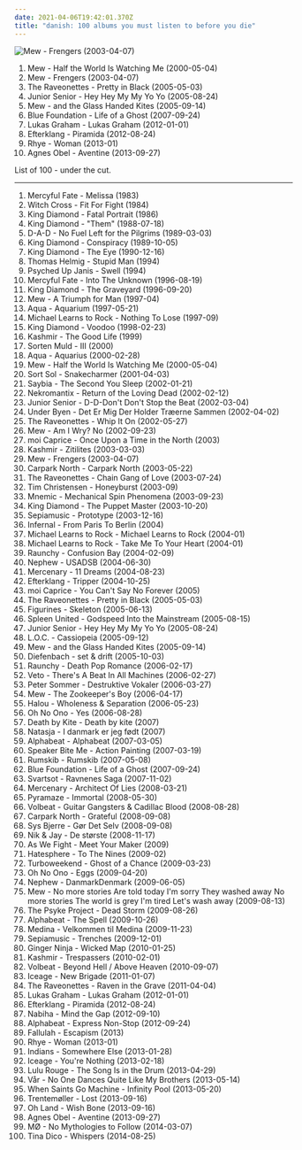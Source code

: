 ```yaml
---
date: 2021-04-06T19:42:01.370Z
title: "danish: 100 albums you must listen to before you die"
---
```

![Mew - Frengers (2003-04-07)](https://img.discogs.com/AnM9UOh8nyaKFJgg_VwWz7wRbJw=/fit-in/600x601/filters:strip_icc():format(jpeg):mode_rgb():quality(90)/discogs-images/R-1467098-1576333416-9295.jpeg.jpg "Mew - Frengers (2003-04-07)")
<ol class="albums">
<li data-cover="http://coverartarchive.org/release/4e4523bd-c035-4f79-a031-9055e06970fb/26379919825-500.jpg" data-tags="indie, pop, rock, danish, somehow very nostalgic" role="button">Mew - Half the World Is Watching Me (2000-05-04)</li>
<li data-cover="https://img.discogs.com/AnM9UOh8nyaKFJgg_VwWz7wRbJw=/fit-in/600x601/filters:strip_icc():format(jpeg):mode_rgb():quality(90)/discogs-images/R-1467098-1576333416-9295.jpeg.jpg" data-tags="indie, danish, rock" role="button">Mew - Frengers (2003-04-07)</li>
<li data-cover="https://img.discogs.com/J1nQVSd6Kw41GvClK2lIQYyt2fM=/fit-in/350x348/filters:strip_icc():format(jpeg):mode_rgb():quality(90)/discogs-images/R-1725811-1239432666.jpeg.jpg" data-tags="rock" role="button">The Raveonettes - Pretty in Black (2005-05-03)</li>
<li data-cover="https://img.discogs.com/U6PIy5GUjVerWh65ewZtq1k8eyU=/fit-in/500x500/filters:strip_icc():format(jpeg):mode_rgb():quality(90)/discogs-images/R-10744118-1503509646-4309.jpeg.jpg" data-tags="electronic, pop, danish" role="button">Junior Senior - Hey Hey My My Yo Yo (2005-08-24)</li>
<li data-cover="http://coverartarchive.org/release/d8e64927-2ed5-38b7-82c6-3f02ce624598/22167976638-500.jpg" data-tags="indie, indie rock" role="button">Mew - and the Glass Handed Kites (2005-09-14)</li>
<li data-cover="http://coverartarchive.org/release/fccab1be-d6b2-4eca-a4ff-513bd01f0d47/2819936375-500.jpg" data-tags="electronic, twilight" role="button">Blue Foundation - Life of a Ghost (2007-09-24)</li>
<li data-cover="https://img.discogs.com/95iylV2MI3QPfDlGj5MWdSac9No=/fit-in/600x595/filters:strip_icc():format(jpeg):mode_rgb():quality(90)/discogs-images/R-4552944-1467374348-1565.jpeg.jpg" data-tags="danish, 10s, soul pop, dk, danish poprock, danish group" role="button">Lukas Graham - Lukas Graham (2012-01-01)</li>
<li data-cover="https://img.discogs.com/15GASDSAgsvDQNdxezpPwf14UWI=/fit-in/460x460/filters:strip_icc():format(jpeg):mode_rgb():quality(90)/discogs-images/R-3902116-1348631551-3475.jpeg.jpg" data-tags="folk, experimental, indie pop, post-rock, danish, 10s, efterklang" role="button">Efterklang - Piramida (2012-08-24)</li>
<li data-cover="http://coverartarchive.org/release/7dfd5c40-ee28-4fda-8369-fe3748f75930/3612285293-500.jpg" data-tags="soul, sophisti-pop" role="button">Rhye - Woman (2013-01)</li>
<li data-cover="http://coverartarchive.org/release/2d012e66-6759-485b-beb5-00532c46a386/8544215048-500.jpg" data-tags="folk, singer-songwriter, piano" role="button">Agnes Obel - Aventine (2013-09-27)</li>
</ol>
List of 100 - under the cut.
<!-- more -->

_________________

<ol class="albums">
<li data-cover="https://img.discogs.com/vtCvXTUmE7p2mjZq_0Bdm64Vkg0=/fit-in/600x596/filters:strip_icc():format(jpeg):mode_rgb():quality(90)/discogs-images/R-8063092-1457706569-8805.jpeg.jpg" data-tags="heavy metal" role="button">
Mercyful Fate - Melissa (1983)
</li>
<li data-cover="https://img.discogs.com/gbmdCrYOyxtjlcUb9aOuwmEv1LE=/fit-in/600x595/filters:strip_icc():format(jpeg):mode_rgb():quality(90)/discogs-images/R-2294614-1411406389-9927.jpeg.jpg" data-tags="heavy metal, danish" role="button">
Witch Cross - Fit For Fight (1984)
</li>
<li data-cover="http://coverartarchive.org/release/8e5cebd6-0611-42f9-a0d4-a3c9db914b8b/13712727618-500.jpg" data-tags="heavy metal" role="button">
King Diamond - Fatal Portrait (1986)
</li>
<li data-cover="http://coverartarchive.org/release/c3db8384-ced9-422c-8a3f-421848eb34b2/13712801988-500.jpg" data-tags="heavy metal" role="button">
King Diamond - "Them" (1988-07-18)
</li>
<li data-cover="http://coverartarchive.org/release/8d093509-ed39-4f4c-9a89-3e2fccc7441a/2087865976-500.jpg" data-tags="rock, hard rock" role="button">
D-A-D - No Fuel Left for the Pilgrims (1989-03-03)
</li>
<li data-cover="http://coverartarchive.org/release/18a4faa0-98ee-4d18-ab91-b369180e51ce/13712828852-500.jpg" data-tags="heavy metal" role="button">
King Diamond - Conspiracy (1989-10-05)
</li>
<li data-cover="https://img.discogs.com/0J2C6-mca9oWKny6wWVItDFxxPc=/fit-in/600x480/filters:strip_icc():format(jpeg):mode_rgb():quality(90)/discogs-images/R-12274650-1531935326-2271.jpeg.jpg" data-tags="heavy metal" role="button">
King Diamond - The Eye (1990-12-16)
</li>
<li data-cover="http://coverartarchive.org/release/b1f9927d-bae0-4403-99d3-58a9eefc8b10/1574945127-500.jpg" data-tags="pop, rock, 90s, danish, dk, male singer songwriter, danish poprock, thomas helmig, 90s dk, dansk pop rock, danish musician" role="button">
Thomas Helmig - Stupid Man (1994)
</li>
<li data-cover="https://img.discogs.com/O82ThGwI8G9BvDqfmXNzeqjioLQ=/fit-in/300x300/filters:strip_icc():format(jpeg):mode_rgb():quality(90)/discogs-images/R-453496-1294587463.jpeg.jpg" data-tags="grunge, danish" role="button">
Psyched Up Janis - Swell (1994)
</li>
<li data-cover="http://coverartarchive.org/release/7ef26d0c-e61d-35cc-91f6-1563f944f42f/23103245224-500.jpg" data-tags="heavy metal" role="button">
Mercyful Fate - Into The Unknown (1996-08-19)
</li>
<li data-cover="https://img.discogs.com/tbjylQHNMnkvksgOHEZDsMYVdEc=/fit-in/600x590/filters:strip_icc():format(jpeg):mode_rgb():quality(90)/discogs-images/R-542928-1289825094.jpeg.jpg" data-tags="heavy metal" role="button">
King Diamond - The Graveyard (1996-09-20)
</li>
<li data-cover="http://coverartarchive.org/release/41be7979-d96e-4d3c-b360-2eb2c8ee6446/22174539193-500.jpg" data-tags="indie, shoegaze, dreamy" role="button">
Mew - A Triumph for Man (1997-04)
</li>
<li data-cover="http://coverartarchive.org/release/6faa4168-52d1-4375-8b67-2b143a370a75/2570451062-500.jpg" data-tags="dance, pop, eurodance, 90s" role="button">
Aqua - Aquarium (1997-05-21)
</li>
<li data-cover="http://coverartarchive.org/release/26dbfccd-ef22-4722-9cc0-5b3dc43654fe/6567223116-500.jpg" data-tags="rock, adult contemporary, danish" role="button">
Michael Learns to Rock - Nothing To Lose (1997-09)
</li>
<li data-cover="http://coverartarchive.org/release/4dd1bf19-a5ee-3092-bd3d-aa0c6d6d206a/1287127459-500.jpg" data-tags="heavy metal" role="button">
King Diamond - Voodoo (1998-02-23)
</li>
<li data-cover="https://img.discogs.com/f04pi1tnGnC0Ogm0OlLvsweCT7k=/fit-in/600x603/filters:strip_icc():format(jpeg):mode_rgb():quality(90)/discogs-images/R-3072369-1364024368-6654.jpeg.jpg" data-tags="rock" role="button">
Kashmir - The Good Life (1999)
</li>
<li data-cover="https://img.discogs.com/Ml-6I6WahV2APenMDE174XKwDWk=/fit-in/600x605/filters:strip_icc():format(jpeg):mode_rgb():quality(90)/discogs-images/R-239945-1281218815.jpeg.jpg" data-tags="electronic, contemporary folk, folktronica, danish, nordic ethno grooves" role="button">
Sorten Muld - III (2000)
</li>
<li data-cover="http://coverartarchive.org/release/785b406d-fc4c-4323-861d-fb973d652fa3/19545063480-500.jpg" data-tags="pop, dance" role="button">
Aqua - Aquarius (2000-02-28)
</li>
<li data-cover="http://coverartarchive.org/release/4e4523bd-c035-4f79-a031-9055e06970fb/26379919825-500.jpg" data-tags="indie, pop, rock, danish, somehow very nostalgic" role="button">
Mew - Half the World Is Watching Me (2000-05-04)
</li>
<li data-cover="http://coverartarchive.org/release/91d2e872-461b-48b6-ad5c-ed3ab0ccdab5/2858261940-500.jpg" data-tags="rock, post-punk, danish" role="button">
Sort Sol - Snakecharmer (2001-04-03)
</li>
<li data-cover="http://coverartarchive.org/release/6203d716-d495-4cac-ad4e-d91a1f015de3/12429718739-500.jpg" data-tags="00s" role="button">
Saybia - The Second You Sleep (2002-01-21)
</li>
<li data-cover="http://coverartarchive.org/release/c879566a-a488-342e-8e5d-7877681eadf6/4801628790-500.jpg" data-tags="psychobilly" role="button">
Nekromantix - Return of the Loving Dead (2002-02-12)
</li>
<li data-cover="http://coverartarchive.org/release/7c71b328-e6ab-48b1-96b8-f1df0fca78eb/2981796820-500.jpg" data-tags="electronic, electronica, happy, dance" role="button">
Junior Senior - D-D-Don't Don't Stop the Beat (2002-03-04)
</li>
<li data-cover="https://img.discogs.com/vjoFP7533NvxoiqRLRF_M0EQMSM=/fit-in/450x406/filters:strip_icc():format(jpeg):mode_rgb():quality(90)/discogs-images/R-346802-1597440907-5385.jpeg.jpg" data-tags="post-rock, danish post-rock" role="button">
Under Byen - Det Er Mig Der Holder Træerne Sammen (2002-04-02)
</li>
<li data-cover="https://img.discogs.com/E0vDgW-xunQlcYL9J8GbznZVJ7g=/fit-in/600x537/filters:strip_icc():format(jpeg):mode_rgb():quality(90)/discogs-images/R-371230-1579904750-9118.jpeg.jpg" data-tags="indie rock, garage rock" role="button">
The Raveonettes - Whip It On (2002-05-27)
</li>
<li data-cover="https://via.placeholder.com/450" data-tags="rock, epic, danish" role="button">
Mew - Am I Wry? No (2002-09-23)
</li>
<li data-cover="https://img.discogs.com/1QHPvOlDGIfBK2DkamFx10aS6sM=/fit-in/600x528/filters:strip_icc():format(jpeg):mode_rgb():quality(90)/discogs-images/R-2204878-1281439819.jpeg.jpg" data-tags="indie, danish, things to get, hupin, gasolin" role="button">
moi Caprice - Once Upon a Time in the North (2003)
</li>
<li data-cover="http://coverartarchive.org/release/79c0b4b9-62f4-3c77-9824-32546b7d594c/5686474164-500.jpg" data-tags="rock" role="button">
Kashmir - Zitilites (2003-03-03)
</li>
<li data-cover="https://img.discogs.com/AnM9UOh8nyaKFJgg_VwWz7wRbJw=/fit-in/600x601/filters:strip_icc():format(jpeg):mode_rgb():quality(90)/discogs-images/R-1467098-1576333416-9295.jpeg.jpg" data-tags="indie, danish, rock" role="button">
Mew - Frengers (2003-04-07)
</li>
<li data-cover="http://coverartarchive.org/release/77163e86-1f3c-456c-89c4-3ac165199264/11923727743-500.jpg" data-tags="indie, rock, hard rock, 00s, danish, sharp, dk, danish rock, cn, danish group" role="button">
Carpark North - Carpark North (2003-05-22)
</li>
<li data-cover="http://coverartarchive.org/release/01087dd6-0289-4616-bd8b-4be17cf76526/3374955413-500.jpg" data-tags="noise, noise pop, garage rock, 00s" role="button">
The Raveonettes - Chain Gang of Love (2003-07-24)
</li>
<li data-cover="http://coverartarchive.org/release/a1a8984b-1590-4d8c-837c-15b20fef7d09/5729678084-500.jpg" data-tags="rock, acoustic" role="button">
Tim Christensen - Honeyburst (2003-09)
</li>
<li data-cover="http://coverartarchive.org/release/f380d3fc-cd08-43af-91b7-e4139a94d4c7/24793252799-500.jpg" data-tags="industrial metal" role="button">
Mnemic - Mechanical Spin Phenomena (2003-09-23)
</li>
<li data-cover="https://img.discogs.com/MUZz_Nwet0IcSgHmLqL2GW78OjA=/fit-in/600x597/filters:strip_icc():format(jpeg):mode_rgb():quality(90)/discogs-images/R-3587243-1336379029.jpeg.jpg" data-tags="heavy metal" role="button">
King Diamond - The Puppet Master (2003-10-20)
</li>
<li data-cover="http://coverartarchive.org/release/7699cadb-b69e-4f39-a8a3-3f72487a35db/8018314646-500.jpg" data-tags="danish, denmark, copenhagen, europe, european, skandinavian music, skandinavian" role="button">
Sepiamusic - Prototype (2003-12-16)
</li>
<li data-cover="https://img.discogs.com/o0gQ-ig7SkqDuCneLPQ35Y1wJNA=/fit-in/600x496/filters:strip_icc():format(jpeg):mode_rgb():quality(90)/discogs-images/R-406424-1109191706.jpg.jpg" data-tags="dance, pop" role="button">
Infernal - From Paris To Berlin (2004)
</li>
<li data-cover="http://coverartarchive.org/release/4cac10c7-a8f4-48df-be61-e4358f58bde9/7676262971-500.jpg" data-tags="rock, mltr" role="button">
Michael Learns to Rock - Michael Learns to Rock (2004-01)
</li>
<li data-cover="http://coverartarchive.org/release/576238ea-e602-4727-a87c-989ca3666158/6634889873-500.jpg" data-tags="rock, danish, take me to your heart" role="button">
Michael Learns to Rock - Take Me To Your Heart (2004-01)
</li>
<li data-cover="https://via.placeholder.com/450" data-tags="industrial metal" role="button">
Raunchy - Confusion Bay (2004-02-09)
</li>
<li data-cover="https://via.placeholder.com/450" data-tags="rock, danish, denmark" role="button">
Nephew - USADSB (2004-06-30)
</li>
<li data-cover="https://img.discogs.com/NTVviIXrJ8KVvXXcCANylQznQ3w=/fit-in/300x300/filters:strip_icc():format(jpeg):mode_rgb():quality(90)/discogs-images/R-398648-1267036060.jpeg.jpg" data-tags="melodic death metal" role="button">
Mercenary - 11 Dreams (2004-08-23)
</li>
<li data-cover="https://img.discogs.com/xh711CJOlWSPk9O-Jju1XAL98qs=/fit-in/600x513/filters:strip_icc():format(jpeg):mode_rgb():quality(90)/discogs-images/R-467110-1117802145.jpg.jpg" data-tags="post-rock, electronic" role="button">
Efterklang - Tripper (2004-10-25)
</li>
<li data-cover="http://coverartarchive.org/release/fdb909a1-0fbf-4993-9fa2-3a119af26f76/6320430382-500.jpg" data-tags="danish" role="button">
moi Caprice - You Can't Say No Forever (2005)
</li>
<li data-cover="https://img.discogs.com/J1nQVSd6Kw41GvClK2lIQYyt2fM=/fit-in/350x348/filters:strip_icc():format(jpeg):mode_rgb():quality(90)/discogs-images/R-1725811-1239432666.jpeg.jpg" data-tags="rock" role="button">
The Raveonettes - Pretty in Black (2005-05-03)
</li>
<li data-cover="http://coverartarchive.org/release/0438f73e-8250-3edb-92aa-781663c27bdd/20034408828-500.jpg" data-tags="indie, indie rock" role="button">
Figurines - Skeleton (2005-06-13)
</li>
<li data-cover="http://coverartarchive.org/release/6ed8c8b4-86f2-4a16-af75-9854bf06d705/6370490470-500.jpg" data-tags="indie, mellow, danish" role="button">
Spleen United - Godspeed Into the Mainstream (2005-08-15)
</li>
<li data-cover="https://img.discogs.com/U6PIy5GUjVerWh65ewZtq1k8eyU=/fit-in/500x500/filters:strip_icc():format(jpeg):mode_rgb():quality(90)/discogs-images/R-10744118-1503509646-4309.jpeg.jpg" data-tags="electronic, pop, danish" role="button">
Junior Senior - Hey Hey My My Yo Yo (2005-08-24)
</li>
<li data-cover="http://coverartarchive.org/release/7361c1a3-7c92-4e2e-a8cb-ecc232b8d074/2553734781-500.jpg" data-tags="danish" role="button">
L.O.C. - Cassiopeia (2005-09-12)
</li>
<li data-cover="http://coverartarchive.org/release/d8e64927-2ed5-38b7-82c6-3f02ce624598/22167976638-500.jpg" data-tags="indie, indie rock" role="button">
Mew - and the Glass Handed Kites (2005-09-14)
</li>
<li data-cover="http://coverartarchive.org/release/30c5611c-f4ea-49df-980c-a2050ef51dbf/23670185295-500.jpg" data-tags="danish, emusic, try this, add to radio" role="button">
Diefenbach - set & drift (2005-10-03)
</li>
<li data-cover="https://img.discogs.com/FFyf5ijI9AmXDLGbicMgM2oH2R8=/fit-in/600x594/filters:strip_icc():format(jpeg):mode_rgb():quality(90)/discogs-images/R-1181808-1570597165-8355.jpeg.jpg" data-tags="metalcore" role="button">
Raunchy - Death Pop Romance (2006-02-17)
</li>
<li data-cover="http://coverartarchive.org/release/709a1aa9-505e-49c3-b2d2-3126ebb09218/2858868456-500.jpg" data-tags="danish, electro-rock, the copenhagen albums 1, cds i own and have yet to hear" role="button">
Veto - There's A Beat In All Machines (2006-02-27)
</li>
<li data-cover="http://coverartarchive.org/release/fff60f32-b61b-47ed-a0de-c9ac8ff3f02b/11642589992-500.jpg" data-tags="pop, rock, danish, peter sommer" role="button">
Peter Sommer - Destruktive Vokaler (2006-03-27)
</li>
<li data-cover="https://img.discogs.com/K0ldiF2Kzm3FhszZJ6UN12Kw-Rs=/fit-in/600x450/filters:strip_icc():format(jpeg):mode_rgb():quality(90)/discogs-images/R-1113913-1418458577-9795.jpeg.jpg" data-tags="mellow" role="button">
Mew - The Zookeeper's Boy (2006-04-17)
</li>
<li data-cover="https://img.discogs.com/vabfg72BMs1RTeuKP1T6KfnLqzY=/fit-in/600x600/filters:strip_icc():format(jpeg):mode_rgb():quality(90)/discogs-images/R-697821-1249518106.jpeg.jpg" data-tags="trip-hop" role="button">
Halou - Wholeness & Separation (2006-05-23)
</li>
<li data-cover="http://coverartarchive.org/release/d31ec0ee-8085-45f6-85b1-d767f418c8c9/18225864420-500.jpg" data-tags="danish, fully streamable albums which i have streamed fully" role="button">
Oh No Ono - Yes (2006-08-28)
</li>
<li data-cover="http://coverartarchive.org/release/5c45601a-d4a0-4888-b269-b6d29ba36711/23849255982-500.jpg" data-tags="indie, rock, alternative, alternative rock, experimental, indie rock, noise rock, hard rock, alternative pop, danish, denmark, trash rock, listen to this more" role="button">
Death by Kite - Death by kite (2007)
</li>
<li data-cover="http://coverartarchive.org/release/ce4d9178-1c2f-4730-a2fc-47136dd3a323/1172402176-500.jpg" data-tags="dansk, natasja" role="button">
Natasja - I danmark er jeg født (2007)
</li>
<li data-cover="https://img.discogs.com/i-wG_SI3K71aMdU4dimNNsZTQNY=/fit-in/600x598/filters:strip_icc():format(jpeg):mode_rgb():quality(90)/discogs-images/R-2295148-1303035043.jpeg.jpg" data-tags="pop, dance" role="button">
Alphabeat - Alphabeat (2007-03-05)
</li>
<li data-cover="http://coverartarchive.org/release/e2e6a711-d230-4621-bc3d-f13e883629be/18600428497-500.jpg" data-tags="experimental, indie rock, noise rock, danish" role="button">
Speaker Bite Me - Action Painting (2007-03-19)
</li>
<li data-cover="https://via.placeholder.com/450" data-tags="dream pop" role="button">
Rumskib - Rumskib (2007-05-08)
</li>
<li data-cover="http://coverartarchive.org/release/fccab1be-d6b2-4eca-a4ff-513bd01f0d47/2819936375-500.jpg" data-tags="electronic, twilight" role="button">
Blue Foundation - Life of a Ghost (2007-09-24)
</li>
<li data-cover="https://img.discogs.com/CztqxA9cV-tUTtMVxyy-BMKfIN4=/fit-in/600x600/filters:strip_icc():format(jpeg):mode_rgb():quality(90)/discogs-images/R-6152522-1526144979-7776.jpeg.jpg" data-tags="folk metal" role="button">
Svartsot - Ravnenes Saga (2007-11-02)
</li>
<li data-cover="https://img.discogs.com/7MCB54oWTdYRREAni23Tq0GhhK8=/fit-in/600x600/filters:strip_icc():format(jpeg):mode_rgb():quality(90)/discogs-images/R-1317310-1559381593-5783.jpeg.jpg" data-tags="melodic death metal" role="button">
Mercenary - Architect Of Lies (2008-03-21)
</li>
<li data-cover="http://coverartarchive.org/release/7fdbe5b3-46d5-414c-a612-6217c55b9378/1066570645-500.jpg" data-tags="heavy metal" role="button">
Pyramaze - Immortal (2008-05-30)
</li>
<li data-cover="http://coverartarchive.org/release/657aa587-d2c8-45d5-a207-5894e39efbd9/3213898734-500.jpg" data-tags="heavy metal, rockabilly" role="button">
Volbeat - Guitar Gangsters & Cadillac Blood (2008-08-28)
</li>
<li data-cover="http://coverartarchive.org/release/76eff9c8-bcd9-4123-ac2f-3fce0948cbd4/12518443240-500.jpg" data-tags="00s, danish, dansk, synth rock, danish rock, 5 star albums, danish group" role="button">
Carpark North - Grateful (2008-09-08)
</li>
<li data-cover="http://coverartarchive.org/release/81668ec5-01ff-4f14-af6b-6d4174f904b8/2445755745-500.jpg" data-tags="00s, danish, dansk, danish pop rock, danish female singer songwriter, dansk pop rock, cds i own and have yet to hear" role="button">
Sys Bjerre - Gør Det Selv (2008-09-08)
</li>
<li data-cover="http://coverartarchive.org/release/589af581-25d1-4278-997b-c5351e66a62c/2212005245-500.jpg" data-tags="danish" role="button">
Nik & Jay - De største (2008-11-17)
</li>
<li data-cover="https://img.discogs.com/RIgeFTDBvDlRPs3RX6QPi7M-810=/fit-in/600x601/filters:strip_icc():format(jpeg):mode_rgb():quality(90)/discogs-images/R-2212750-1581331373-6747.jpeg.jpg" data-tags="metalcore, hardcore, danish, as we fight" role="button">
As We Fight - Meet Your Maker (2009)
</li>
<li data-cover="https://img.discogs.com/KcU3f8EW65kGvnQwf8gnpo3iG24=/fit-in/448x448/filters:strip_icc():format(jpeg):mode_rgb():quality(90)/discogs-images/R-2768801-1394367505-8910.jpeg.jpg" data-tags="thrash metal, danish" role="button">
Hatesphere - To The Nines (2009-02)
</li>
<li data-cover="https://img.discogs.com/kNsXuz2pda3e9IDil7X_SloNKXc=/fit-in/600x538/filters:strip_icc():format(jpeg):mode_rgb():quality(90)/discogs-images/R-1700651-1493461614-2556.jpeg.jpg" data-tags="pop, alternative, electro, danish, electro-rock, want to buy, recs0609, cds i own and have yet to hear" role="button">
Turboweekend - Ghost of a Chance (2009-03-23)
</li>
<li data-cover="http://coverartarchive.org/release/85bf3d02-fce3-485d-b1cc-2059cc6094bd/6657546821-500.jpg" data-tags="rock" role="button">
Oh No Ono - Eggs (2009-04-20)
</li>
<li data-cover="http://coverartarchive.org/release/cec5aecd-df87-4afa-86e9-c453dd35583b/5821882874-500.jpg" data-tags="rock, danish, denmark" role="button">
Nephew - DanmarkDenmark (2009-06-05)
</li>
<li data-cover="https://img.discogs.com/zQrT1N3Xqql4as1eFIEWKi8-xXg=/fit-in/599x756/filters:strip_icc():format(jpeg):mode_rgb():quality(90)/discogs-images/R-1846029-1247429989.jpeg.jpg" data-tags="indie pop" role="button">
Mew - No more stories Are told today I'm sorry They washed away No more stories The world is grey I'm tired Let's wash away (2009-08-13)
</li>
<li data-cover="http://coverartarchive.org/release/1d110d76-38c2-46d6-a540-e895e8727be9/7461358829-500.jpg" data-tags="hardcore, sludge, danish" role="button">
The Psyke Project - Dead Storm (2009-08-26)
</li>
<li data-cover="http://coverartarchive.org/release/fd57d406-6d9b-483d-be8d-75a377e757fe/2524009497-500.jpg" data-tags="electronic, electropop, pop, dance, happy, synthpop, fun, danish, europop, danish poprock" role="button">
Alphabeat - The Spell (2009-10-26)
</li>
<li data-cover="https://img.discogs.com/LSCaL3IjIjYM2NV5yDmoOXrvVtE=/fit-in/360x480/filters:strip_icc():format(jpeg):mode_rgb():quality(90)/discogs-images/R-3498749-1571956013-6761.jpeg.jpg" data-tags="danish" role="button">
Medina - Velkommen til Medina (2009-11-23)
</li>
<li data-cover="http://coverartarchive.org/release/f83dfa74-66dc-43de-9a7f-7229b7e87a31/8018465977-500.jpg" data-tags="europe, danish, denmark, european, copenhagen, skandinavian music, skandinavian" role="button">
Sepiamusic - Trenches (2009-12-01)
</li>
<li data-cover="https://via.placeholder.com/450" data-tags="electronic, scandinavian, danish, danmark, deens, noord-europa, denemarken" role="button">
Ginger Ninja - Wicked Map (2010-01-25)
</li>
<li data-cover="http://coverartarchive.org/release/1221f8b3-ac01-4d10-a87a-8a7c071a30a3/8965005879-500.jpg" data-tags="rock" role="button">
Kashmir - Trespassers (2010-02-01)
</li>
<li data-cover="http://coverartarchive.org/release/3a63ea96-27bb-36a1-a18f-82b5e6d9c928/3799827743-500.jpg" data-tags="heavy metal" role="button">
Volbeat - Beyond Hell / Above Heaven (2010-09-07)
</li>
<li data-cover="http://coverartarchive.org/release/03a05ce9-6a91-4126-bad3-d53d1807c69a/9563885219-500.jpg" data-tags="noise rock" role="button">
Iceage - New Brigade (2011-01-07)
</li>
<li data-cover="http://coverartarchive.org/release/05bbf29b-b71a-4e55-a2d2-1eb01f7d1339/9390366569-500.jpg" data-tags="electronic, indie, indie rock, shoegaze, noise pop" role="button">
The Raveonettes - Raven in the Grave (2011-04-04)
</li>
<li data-cover="https://img.discogs.com/95iylV2MI3QPfDlGj5MWdSac9No=/fit-in/600x595/filters:strip_icc():format(jpeg):mode_rgb():quality(90)/discogs-images/R-4552944-1467374348-1565.jpeg.jpg" data-tags="danish, 10s, soul pop, dk, danish poprock, danish group" role="button">
Lukas Graham - Lukas Graham (2012-01-01)
</li>
<li data-cover="https://img.discogs.com/15GASDSAgsvDQNdxezpPwf14UWI=/fit-in/460x460/filters:strip_icc():format(jpeg):mode_rgb():quality(90)/discogs-images/R-3902116-1348631551-3475.jpeg.jpg" data-tags="folk, experimental, indie pop, post-rock, danish, 10s, efterklang" role="button">
Efterklang - Piramida (2012-08-24)
</li>
<li data-cover="https://img.discogs.com/g3Ky7jCLOMA17Ihlr8X7yOz_R2s=/fit-in/500x500/filters:strip_icc():format(jpeg):mode_rgb():quality(90)/discogs-images/R-3863455-1359928306-8817.jpeg.jpg" data-tags="pop, female vocalists, danish, 10s, 2010s, vh1, mp3player 2019" role="button">
Nabiha - Mind the Gap (2012-09-10)
</li>
<li data-cover="http://coverartarchive.org/release/fd90a61b-c16c-4d68-b8aa-945bf0569882/2691071222-500.jpg" data-tags="pop, dance, house, danish, 2010s, europop, 1 raz" role="button">
Alphabeat - Express Non-Stop (2012-09-24)
</li>
<li data-cover="http://coverartarchive.org/release/270c5f1e-8da5-4a9a-9309-3ed6a4b2828e/3382838189-500.jpg" data-tags="electronic, indie, indie pop, female vocalists, catchy, danish, 10s, 2010s, fucking good, fallulah" role="button">
Fallulah - Escapism (2013)
</li>
<li data-cover="http://coverartarchive.org/release/7dfd5c40-ee28-4fda-8369-fe3748f75930/3612285293-500.jpg" data-tags="soul, sophisti-pop" role="button">
Rhye - Woman (2013-01)
</li>
<li data-cover="https://img.discogs.com/XvFhlOWWFZv7pH4vr4cuA3W_8xc=/fit-in/600x531/filters:strip_icc():format(jpeg):mode_rgb():quality(90)/discogs-images/R-4252119-1610304089-1138.jpeg.jpg" data-tags="electronic, indie, 4ad, danish" role="button">
Indians - Somewhere Else (2013-01-28)
</li>
<li data-cover="http://coverartarchive.org/release/735c3c9f-8317-44ab-ab71-826f51d10acc/3198810863-500.jpg" data-tags="post-punk" role="button">
Iceage - You're Nothing (2013-02-18)
</li>
<li data-cover="http://coverartarchive.org/release/95108677-fa5b-4f47-894d-462e9fff7013/4014019916-500.jpg" data-tags="danish, dubtech, dubtronica" role="button">
Lulu Rouge - The Song Is in the Drum (2013-04-29)
</li>
<li data-cover="http://coverartarchive.org/release/1c88b018-11ad-4046-b5d6-2928d1f5d4aa/4131634147-500.jpg" data-tags="electronic, industrial, danish, 10s, sacred bones, sacred bones records" role="button">
Vår - No One Dances Quite Like My Brothers (2013-05-14)
</li>
<li data-cover="http://coverartarchive.org/release/49a75daf-1099-45ef-bbd6-e6b3ec0b9c9a/3676077518-500.jpg" data-tags="electronica, electropop, indie electronic, danish, denmark, alternative-indie rock" role="button">
When Saints Go Machine - Infinity Pool (2013-05-20)
</li>
<li data-cover="http://coverartarchive.org/release/82c06148-49e1-4ea6-b3f0-d82003710407/5241081245-500.jpg" data-tags="electronic, experimental, indie rock, downtempo, new wave, downbeat, house, idm, deep house" role="button">
Trentemøller - Lost (2013-09-16)
</li>
<li data-cover="http://coverartarchive.org/release/c68bb370-37e1-446a-852d-7eff7d085dae/5181767951-500.jpg" data-tags="electronic, electropop, pop, indie pop, danish, my gang 13" role="button">
Oh Land - Wish Bone (2013-09-16)
</li>
<li data-cover="http://coverartarchive.org/release/2d012e66-6759-485b-beb5-00532c46a386/8544215048-500.jpg" data-tags="folk, singer-songwriter, piano" role="button">
Agnes Obel - Aventine (2013-09-27)
</li>
<li data-cover="http://coverartarchive.org/release/49da37ee-065a-4d7f-a204-9dda8047aad4/6658777371-500.jpg" data-tags="indie pop, synthpop, electropop, indietronica" role="button">
MØ - No Mythologies to Follow (2014-03-07)
</li>
<li data-cover="http://coverartarchive.org/release/a326a97c-c3ba-45f6-8b5f-c46e7ba5e128/12087700931-500.jpg" data-tags="indie, folk, experimental, danish, aoty" role="button">
Tina Dico - Whispers (2014-08-25)
</li>
</ol>